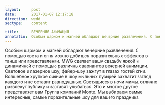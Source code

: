 ```yaml
---
layout:     post
date:       2017-01-07 12:17:18
direction:  wedd
sectype:    content

title:      ВЕЧЕРНЯЯ АНИМАЦИЯ          
annotatio:  Особым шармом и магией обладают вечерние развлечения. С помощью света и огня можно добиться поразительных эффектов в танце или представлении. MWG сделает вашу свадьбу яркой и динамичной с помощью различных вариантов вечерней анимации. Световое и лазерное шоу, файер-шоу зажгут в глазах гостей огни. Волшебное хрупкое сияние в шоу мыльных пузырей захватит взгляд каждого и не оставит равнодушных. Светящиеся в ночи мимы, отлично развлекут публику и заставят улыбаться. Это и многое другое представляет вам Группа компаний Monte. Мы выбираем самые интересные, самые поразительные шоу для вашего праздника.
---
```


Особым шармом и магией обладают вечерние развлечения. С помощью света и огня можно добиться поразительных эффектов в танце или представлении. MWG сделает вашу свадьбу яркой и динамичной с помощью различных вариантов вечерней анимации. Световое и лазерное шоу, файер-шоу зажгут в глазах гостей огни. Волшебное хрупкое сияние в шоу мыльных пузырей захватит взгляд каждого и не оставит равнодушных. Светящиеся в ночи мимы, отлично развлекут публику и заставят улыбаться. Это и многое другое представляет вам Группа компаний Monte. Мы выбираем самые интересные, самые поразительные шоу для вашего праздника. 